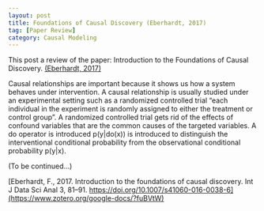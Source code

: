 ```yaml
---
layout: post
title: Foundations of Causal Discovery (Eberhardt, 2017)
tag: [Paper Review]
category: Causal Modeling
---
```


This post a review of the paper: Introduction to the Foundations of Causal Discovery. [(Eberhardt, 2017)](https://www.zotero.org/google-docs/?fcxQxy)

Causal relationships are important because it shows us how a system behaves under intervention. A causal relationship is usually studied under an experimental setting such as a randomized controlled trial “each individual in the experiment is randomly assigned to either the treatment or control group”. A randomized controlled trial gets rid of the effects of confound variables that are the common causes of the targeted variables. A do operator is introduced p(y|do(x)) is introduced to distinguish the interventional conditional probability from the observational conditional probability p(y|x).

(To be continued...)

[Eberhardt, F., 2017. Introduction to the foundations of causal discovery. Int J Data Sci Anal 3, 81–91. https://doi.org/10.1007/s41060-016-0038-6](https://www.zotero.org/google-docs/?fuBVtW)
<!--stackedit_data:
eyJoaXN0b3J5IjpbLTE3NDAzNzE2MDksLTg3MjQ5NDU4N119
-->